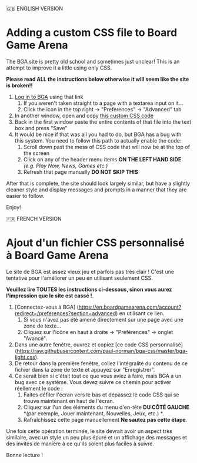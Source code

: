 🇬🇧 ENGLISH VERSION

# Adding a custom CSS file to Board Game Arena

The BGA site is pretty old school and sometimes just unclear! This is an attempt to improve it a little using only CSS.

**Please read ALL the instructions below otherwise it will seem like the site is broken!!**

1. [Log in to BGA](https://en.boardgamearena.com/account?redirect=/preferences?section=advanced) using that link
	1. If you weren't taken straight to a page with a textarea input on it...
	1. Click the icon in the top right -> "Preferences" -> "Advanced" tab
1. In another window, open and copy [this custom CSS code](https://raw.githubusercontent.com/paul-norman/bga-css/master/bga-light.css)
1. Back in the first window paste the entire contents of that file into the text box and press "Save"
1. It would be nice if that was all you had to do, but BGA has a bug with this system. You need to follow this path to actually enable the code:
	1. Scroll down past the mess of CSS code that will now be at the top of the screen
	1. Click on any of the header menu items **ON THE LEFT HAND SIDE** *(e.g. Play Now, News, Games etc.)*
	1. Refresh that page manually **DO NOT SKIP THIS**

After that is complete, the site should look largely similar, but have a slightly cleaner style and display messages and prompts in a manner that they are easier to follow.

Enjoy!


🇫🇷 FRENCH VERSION
# Ajout d'un fichier CSS personnalisé à Board Game Arena

Le site de BGA est assez vieux jeu et parfois pas très clair ! C'est une tentative pour l'améliorer un peu en utilisant seulement CSS.

**Veuillez lire TOUTES les instructions ci-dessous, sinon vous aurez l'impression que le site est cassé !**.

1. [Connectez-vous à BGA] (https://en.boardgamearena.com/account?redirect=/preferences?section=advanced) en utilisant ce lien.
	1. Si vous n'avez pas été amené directement sur une page avec une zone de texte...
	1. Cliquez sur l'icône en haut à droite -> "Préférences" -> onglet "Avancé".
1. Dans une autre fenêtre, ouvrez et copiez [ce code CSS personnalisé] (https://raw.githubusercontent.com/paul-norman/bga-css/master/bga-light.css).
1. De retour dans la première fenêtre, collez l'intégralité du contenu de ce fichier dans la zone de texte et appuyez sur "Enregistrer".
1. Ce serait bien si c'était tout ce que vous aviez à faire, mais BGA a un bug avec ce système. Vous devez suivre ce chemin pour activer réellement le code :
	1. Faites défiler l'écran vers le bas et dépassez le code CSS qui se trouve maintenant en haut de l'écran.
	1. Cliquez sur l'un des éléments du menu d'en-tête **DU CÔTÉ GAUCHE** *(par exemple, Jouer maintenant, Nouvelles, Jeux, etc.) *.
	1. Rafraîchissez cette page manuellement **Ne sautez pas cette étape**.

Une fois cette opération terminée, le site devrait avoir un aspect très similaire, avec un style un peu plus épuré et un affichage des messages et des invites de manière à ce qu'ils soient plus faciles à suivre.

Bonne lecture !

